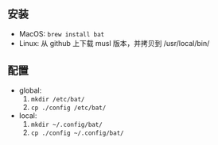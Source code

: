 ## 安装

- MacOS: `brew install bat`
- Linux: 从 github 上下载 musl 版本，并拷贝到 /usr/local/bin/

## 配置

- global:
  1. `mkdir /etc/bat/`
  2. `cp ./config /etc/bat/`
- local:
  1. `mkdir ~/.config/bat/`
  2. `cp ./config ~/.config/bat/`
